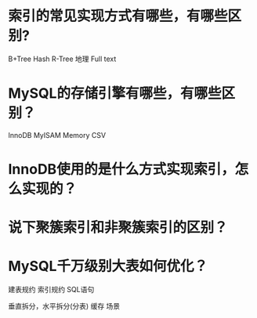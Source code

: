 # 索引的常见实现方式有哪些，有哪些区别?

B+Tree
Hash
R-Tree 地理
Full text

# MySQL的存储引擎有哪些，有哪些区别？

InnoDB
MyISAM
Memory
CSV

# InnoDB使用的是什么方式实现索引，怎么实现的？

# 说下聚簇索引和非聚簇索引的区别？

# MySQL千万级别大表如何优化？

建表规约
索引规约
SQL语句

垂直拆分，水平拆分(分表)
缓存
场景
